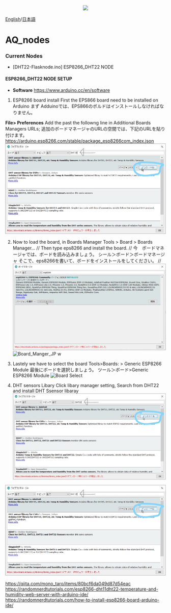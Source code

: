 <div align="center">
<img src="./assets/logo.svg" width="50%">
</div>

 [English](/README-jp.md)/[日本語](/README-jp.md)
# AQ_nodes

### Current Nodes
- [DHT22-Flasknode.ino] ESP8266_DHT22 NODE


#### ESP8266_DHT22 NODE SETUP
- **Software**
https://www.arduino.cc/en/software

1. ESP8266 board install 
First the EPS866 board need to be installed on Arduino
まず Adduinoでは、EPS866のボルドはインストールしなければなりません。

**File> Preferences**
Add the past the followng line in Additional Boards Managers URLs;
追加のボードマネージャのURLの空間では、下記のURLを貼り付けます。
https://arduino.esp8266.com/stable/package_esp8266com_index.json
![DHT22_ARDUINO_INSTALL](https://github.com/JarvisSan22/SensorNetwork2020_DashServer_SDS011_DHT22/blob/main/AQ_nodes/DHT22_ARDUINO_INSTALL.jpg)

2. Now to load the board, in Boards Manager
Tools > Board > Boards Manager…
//
Then type eps8266 and install the board.
//
今　ボードマネージャでは、ボードを読み込みましょう。
シール＞ボード＞ボードマネージャ
そこで、eps8266を書いて、ボードをインストールをしてください。
//
![Board_Manger_eps_JP](https://github.com/JarvisSan22/SensorNetwork2020_DashServer_SDS011_DHT22/blob/main/AQ_nodes/Board_Manger_eps_JP.png)
![Board_Manger_JP](https://github.com/JarvisSan22/SensorNetwork2020_DashServer_SDS011_DHT22/blob/main/AQ_nodes/Board_Manger_JP.png)
w
3. Lastely we have to select the board
Tools>Boards: >  Generic ESP8266 Module 
最後にボードを選択しましょう。
ツール＞ボード>Generic ESP8266 Module 
![Board Select](https://github.com/JarvisSan22/SensorNetwork2020_DashServer_SDS011_DHT22/blob/main/AQ_nodes/Board_select.png)






2. DHT sensors Libary
Click libary manager setting, Search from DHT22 and install DHT Ssensor libaray 
![DHT22](https://github.com/JarvisSan22/SensorNetwork2020_DashServer_SDS011_DHT22/blob/main/AQ_nodes/DHT22_ARDUINO_INSTALL.jpg)

![DHT22](https://github.com/JarvisSan22/SensorNetwork2020_DashServer_SDS011_DHT22/blob/main/AQ_nodes/DHT22_ARDUINO_INSTALL.jpg)


https://qiita.com/mono_taro/items/80bcf6da049d87d54eac
https://randomnerdtutorials.com/esp8266-dht11dht22-temperature-and-humidity-web-server-with-arduino-ide/
https://randomnerdtutorials.com/how-to-install-esp8266-board-arduino-ide/
